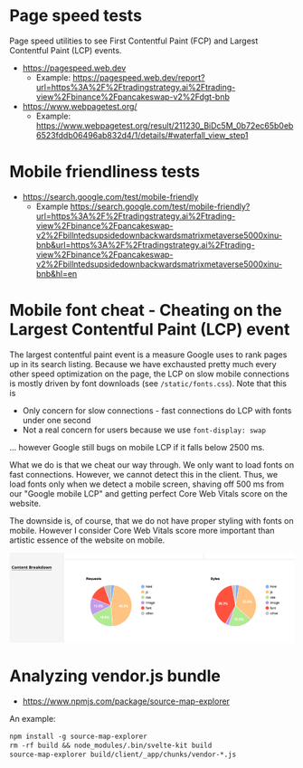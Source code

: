 # Page speed tests

Page speed utilities to see First Contentful Paint (FCP) and Largest Contentful Paint (LCP) events.

* https://pagespeed.web.dev
  * Example: https://pagespeed.web.dev/report?url=https%3A%2F%2Ftradingstrategy.ai%2Ftrading-view%2Fbinance%2Fpancakeswap-v2%2Fdgt-bnb
* https://www.webpagetest.org/
  * Example: https://www.webpagetest.org/result/211230_BiDc5M_0b72ec65b0eb6523fddb06496ab832d4/1/details/#waterfall_view_step1

# Mobile friendliness tests

* https://search.google.com/test/mobile-friendly
  * Example https://search.google.com/test/mobile-friendly?url=https%3A%2F%2Ftradingstrategy.ai%2Ftrading-view%2Fbinance%2Fpancakeswap-v2%2Fbillntedsupsidedownbackwardsmatrixmetaverse5000xinu-bnb&url=https%3A%2F%2Ftradingstrategy.ai%2Ftrading-view%2Fbinance%2Fpancakeswap-v2%2Fbillntedsupsidedownbackwardsmatrixmetaverse5000xinu-bnb&hl=en

# Mobile font cheat - Cheating on the Largest Contentful Paint (LCP) event

The largest contentful paint event is a measure Google uses to
rank pages up in its search listing. Because we have exchausted pretty much every other speed optimization on the page,
the LCP on slow mobile connections is mostly driven by font downloads (see `/static/fonts.css`).
Note that this is 

- Only concern for slow connections - fast connections do LCP with fonts under one second
- Not a real concern for users because we use `font-display: swap`

... however Google still bugs on mobile LCP if it falls below 2500 ms.

What we do is that we cheat our way through. We only want to load fonts on fast connections.
However, we cannot detect this in the client. Thus, we load fonts only when we detect a mobile screen,
shaving off 500 ms from our "Google mobile LCP" and getting perfect Core Web Vitals score on the website.

The downside is, of course, that we do not have proper styling with fonts on mobile.
However I consider Core Web Vitals score more important than artistic essence of the website
on mobile.

![img.png](font-breakdown.png)
			 
# Analyzing vendor.js bundle

* https://www.npmjs.com/package/source-map-explorer

An example:

```
npm install -g source-map-explorer
rm -rf build && node_modules/.bin/svelte-kit build
source-map-explorer build/client/_app/chunks/vendor-*.js
```
